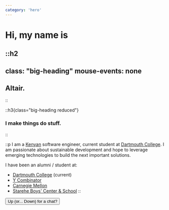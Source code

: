 ```yaml
---
category: 'hero'
---
```


# Hi, my name is

::h2
---
class: "big-heading"
mouse-events: none
---
## Altair.
::

::h3{class="big-heading reduced"}
### I make things do stuff.
::

::p
I am a [Kenyan][kenya] software engineer,
current student at [Dartmouth College][dartmouth].
I am passionate about sustainable development
and hope to leverage emerging technologies
to build the next important solutions.

I have been an alumni / student at:
- [Dartmouth College][dartmouth] (current)
- [Y Combinator][yc]
- [Carnegie Mellon][cmu]
- [Starehe Boys' Center & School][starehe]
::

<button
  class="email-link"
  href="mailto:amittaijoel@outlook.com"
  target="_blank"
  rel="noreferrer">
  Up (or... Down) for a chat?
</button>

[dartmouth]:  https://home.dartmouth.edu/
[kenya]:      https://www.bbc.com/news/world-africa-13681341
[starehe]:    https://www.stareheboyscentre.ac.ke/sbc/
[yc]:         https://www.startupschool.org/
[cmu]:        https://www.cs.cmu.edu/
